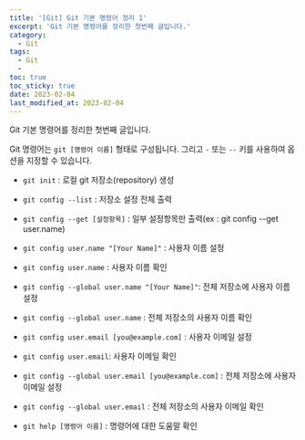 ```yaml
---
title: '[Git] Git 기본 명령어 정리 1'
excerpt: 'Git 기본 명령어를 정리한 첫번째 글입니다.'
category: 
  - Git
tags:
  - Git
  - 
toc: true
toc_sticky: true
date: 2023-02-04
last_modified_at: 2023-02-04
---
```


Git 기본 명령어를 정리한 첫번째 글입니다. 

Git 명령어는 `git [명령어 이름]` 형태로 구성됩니다. 그리고 `-` 또는 `--` 키를 사용하여 옵션을 지정할 수 있습니다.

- `git init` : 로컬 git 저장소(repository) 생성  

- `git config --list` : 저장소 설정 전체 출력  
- `git config --get [설정항목]` : 일부 설정항목만 출력(ex : git config --get user.name)

- `git config user.name "[Your Name]"` : 사용자 이름 설정   
- `git config user.name` : 사용자 이름 확인   
- `git config --global user.name "[Your Name]"`: 전체 저장소에 사용자 이름 설정   
- `git config --global user.name` : 전체 저장소의 사용자 이름 확인   

- `git config user.email [you@example.com]` : 사용자 이메일 설정     
- `git config user.email`: 사용자 이메일 확인  
- `git config --global user.email [you@example.com]` : 전체 저장소에 사용자 이메일 설정   
- `git config --global user.email` : 전체 저장소의 사용자 이메일 확인   

- `git help [명령어 이름]` : 명령어에 대한 도움말 확인  